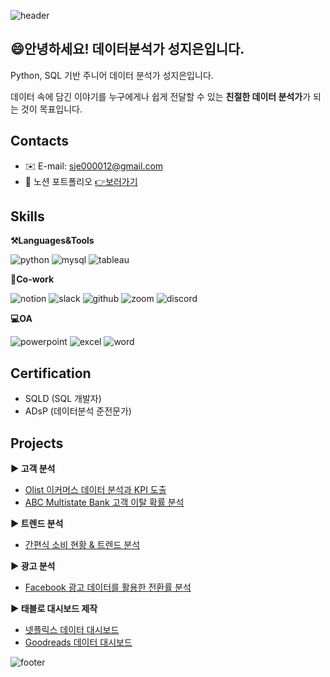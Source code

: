 ![header](https://capsule-render.vercel.app/api?type=waving&color=auto&height=200&section=header&text=Jieun's%20Portfolio&fontSize=60)

## 😄안녕하세요! 데이터분석가 성지은입니다.
Python, SQL 기반 주니어 데이터 분석가 성지은입니다.

데이터 속에 담긴 이야기를 누구에게나 쉽게 전달할 수 있는 **친절한 데이터 분석가**가 되는 것이 목표입니다. 

## Contacts
- ✉️ E-mail: sje000012@gmail.com
- 💁 노션 포트폴리오 [👉보러가기](https://t.ly/690An "누르면 노션 포트폴리오로 이동합니다")


## Skills
**⚒️Languages&Tools**

![python](https://img.shields.io/badge/Python-3776AB?style=for-the-badge&logo=python&logoColor=white)
![mysql](https://img.shields.io/badge/MySQL-4479A1?style=for-the-badge&logo=mysql&logoColor=white)
![tableau](https://img.shields.io/badge/Tableau-E97627?style=for-the-badge&logo=Tableau&logoColor=white)


**🤲Co-work**

![notion](https://img.shields.io/badge/Notion-000000?style=for-the-badge&logo=notion&logoColor=white)
![slack](https://img.shields.io/badge/Slack-4A154B?style=for-the-badge&logo=slack&logoColor=white")
![github](https://img.shields.io/badge/GitHub-181717?style=for-the-badge&logo=github&logoColor=white)
![zoom](https://img.shields.io/badge/Zoom-0B5CFF?style=for-the-badge&logo=zoom&logoColor=white)
![discord](https://img.shields.io/badge/Discord-5865F2?style=for-the-badge&logo=discord&logoColor=white)


**💻OA**

![powerpoint](https://img.shields.io/badge/Microsoft_PowerPoint-B7472A?style=for-the-badge&logo=microsoft-powerpoint&logoColor=white)
![excel](https://img.shields.io/badge/Microsoft_Excel-217346?style=for-the-badge&logo=microsoft-excel&logoColor=white)
![word](https://img.shields.io/badge/Microsoft_Word-2B579A?style=for-the-badge&logo=microsoft-word&logoColor=white)


## Certification
- SQLD (SQL 개발자)
- ADsP (데이터분석 준전문가)


## Projects
**▶️ 고객 분석**
- [Olist 이커머스 데이터 분석과 KPI 도출](https://github.com/Seong-jieun/OlaDadus)
- [ABC Multistate Bank 고객 이탈 확률 분석](https://github.com/Seong-jieun/bankchurn)


**▶️ 트렌드 분석**
- [간편식 소비 현황 & 트렌드 분석](https://github.com/Seong-jieun/hmrtrend)


**▶️ 광고 분석**
- [Facebook 광고 데이터를 활용한 전환률 분석](https://github.com/Seong-jieun/fb_ad_campaign_analysis)


**▶️ 태블로 대시보드 제작**
- [넷플릭스 데이터 대시보드](https://github.com/Seong-jieun/netflix_eda)
- [Goodreads 데이터 대시보드](https://github.com/Seong-jieun/goodreads_books_eda)

![footer](https://capsule-render.vercel.app/api?type=waving&color=auto&height=100&section=footer)
